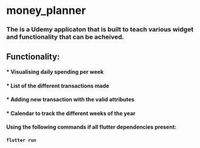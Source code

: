# money_planner

### The is a Udemy applicaton that is built to teach various widget and functionality that can be acheived.

## Functionality:

#### * Visualising daily spending per week
#### * List of the different transactions made
#### * Adding new transaction with the valid attributes
#### * Calendar to track the different weeks of the year

#### Using the following commands if all flutter dependencies present:

#### `flutter run`

